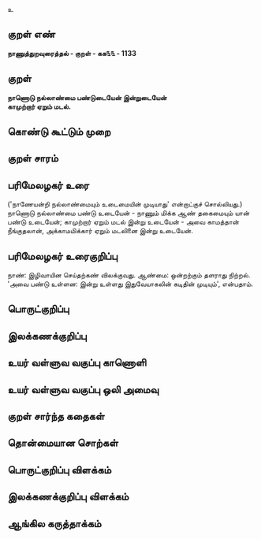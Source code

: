 உ

## குறள் எண் 

**நாணுத்துறவுரைத்தல் - குறள் - கக௩௩ - 1133**

## குறள் 

**நாணொடு நல்லாண்மை பண்டுடையேன் இன்றுடையேன்  
காமுற்றார் ஏறும் மடல்.**

## கொண்டு கூட்டும் முறை


## குறள் சாரம் 


## பரிமேலழகர் உரை

('நாணேயன்றி நல்லாண்மையும் உடைமையின் முடியாது' என்றாட்குச் சொல்லியது.) நாணொடு நல்லாண்மை பண்டு உடையேன் - நாணும் மிக்க ஆண் தகைமையும் யான் பண்டு உடையேன்; காமுற்றார் ஏறும் மடல் இன்று உடையேன் - அவை காமத்தான் நீங்குதலான், அக்காமமிக்கார் ஏறும் மடலினை இன்று உடையேன்.

## பரிமேலழகர் உரைகுறிப்பு   

நாண்: இழிவாயின செய்தற்கண் விலக்குவது. ஆண்மை: ஒன்றற்கும் தளராது நிற்றல். 'அவை பண்டு உள்ளன: இன்று உள்ளது இதுவேயாகலின் கடிதின் முடியும்', என்பதாம்.

## பொருட்குறிப்பு 


## இலக்கணக்குறிப்பு  


## உயர் வள்ளுவ வகுப்பு காணொளி


## உயர் வள்ளுவ வகுப்பு ஒலி அமைவு 

 
## குறள் சார்ந்த கதைகள் 


## தொன்மையான சொற்கள்


## பொருட்குறிப்பு விளக்கம்


## இலக்கணக்குறிப்பு விளக்கம்


## ஆங்கில கருத்தாக்கம் 


